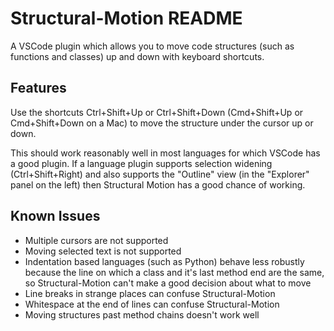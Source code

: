 # Structural-Motion README

A VSCode plugin which allows you to move code structures (such as functions and classes) up and down with keyboard shortcuts.

## Features

Use the shortcuts Ctrl+Shift+Up or Ctrl+Shift+Down (Cmd+Shift+Up or Cmd+Shift+Down on a Mac) to move the structure under the cursor up or down.

This should work reasonably well in most languages for which VSCode has a good plugin. If a language plugin supports selection widening (Ctrl+Shift+Right) and also supports the "Outline" view (in the "Explorer" panel on the left) then Structural Motion has a good chance of working.

## Known Issues

-   Multiple cursors are not supported
-   Moving selected text is not supported
-   Indentation based languages (such as Python) behave less robustly because the line on which a class and it's last method end are the same, so Structural-Motion can't make a good decision about what to move
-   Line breaks in strange places can confuse Structural-Motion
-   Whitespace at the end of lines can confuse Structural-Motion
-   Moving structures past method chains doesn't work well

